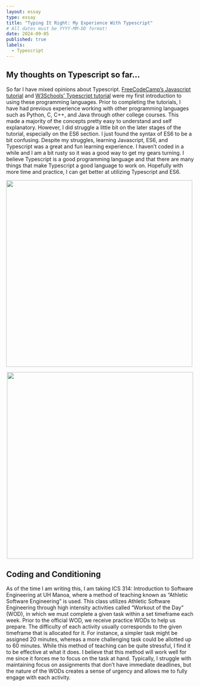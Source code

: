 ```yaml
---
layout: essay
type: essay
title: "Typing It Right: My Experience With Typescript"
# All dates must be YYYY-MM-DD format!
date: 2024-09-05
published: true
labels:
  - Typescript
---
```


## My thoughts on Typescript so far...
So far I have mixed opinions about Typescript. [FreeCodeCamp’s Javascript tutorial](https://www.freecodecamp.org/learn/javascript-algorithms-and-data-structures/) and [W3Schools’ Typescript tutorial](https://www.w3schools.com/typescript/index.php) were my first introduction to using these programming languages. Prior to completing the tutorials, I have had previous experience working with other programming languages such as Python, C, C++, and Java through other college courses. This made a majority of the concepts pretty easy to understand and self explanatory. However, I did struggle a little bit on the later stages of the tutorial, especially on the ES6 section. I just found the syntax of ES6 to be a bit confusing. Despite my struggles, learning Javascript, ES6, and Typescript was a great and fun learning experience. I haven’t coded in a while and I am a bit rusty so it was a good way to get my gears turning. I believe Typescript is a good programming language and that there are many things that make Typescript a good language to work on. Hopefully with more time and practice, I can get better at utilizing Typescript and ES6.

<img src="../img/typescript-essay/typescript-photo.png" width="500px">

<p align="center">
  <img src="../img/typescript-essay/typescript-photo.png" width="500px">
</p>

  
## Coding and Conditioning
As of the time I am writing this, I am taking ICS 314: Introduction to Software Engineering at UH Manoa, where a method of teaching known as “Athletic Software Engineering” is used. This class utilizes Athletic Software Engineering through high intensity activities called “Workout of the Day” (WOD), in which we must complete a given task within a set timeframe each week. Prior to the official WOD, we receive practice WODs to help us prepare. The difficulty of each activity usually corresponds to the given timeframe that is allocated for it. For instance, a simpler task might be assigned 20 minutes, whereas a more challenging task could be allotted up to 60 minutes. While this method of teaching can be quite stressful, I find it to be effective at what it does. I believe that this method will work well for me since it forces me to focus on the task at hand. Typically, I struggle with maintaining focus on assignments that don’t have immediate deadlines, but the nature of the WODs creates a sense of urgency and allows me to fully engage with each activity.
